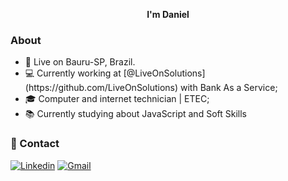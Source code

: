 <p align="center">
    <b>I'm Daniel</b>
</p>

### About 
<ul>
  <li>📍 Live on Bauru-SP, Brazil.</li>
  <li>💻 Currently working at [@LiveOnSolutions](https://github.com/LiveOnSolutions) with Bank As a Service;</li>
  <li>🎓 Computer and internet technician | ETEC;</li>
  <li>📚 Currently studying about JavaScript and Soft Skills</li>
</ul>

### 📲 Contact

  <a href="https://www.linkedin.com/in/danielneris/"><img src="https://img.shields.io/badge/-LinkedIn-0270AD?style=flat-square&logo=Linkedin&logoColor=white&link=https://www.linkedin.com/in/danielneris/" alt="Linkedin"/></a>
  <a href="mailto:danielneris01@gmail.com"><img src="https://img.shields.io/badge/-Gmail-E94134?style=flat-square&logo=Gmail&logoColor=white&link=mailto:danielneris01@gmail.com" alt="Gmail"/></a>

<!--
**DanielNeris/DanielNeris** is a ✨ _special_ ✨ repository because its `README.md` (this file) appears on your GitHub profile.

Here are some ideas to get you started:

- 🔭 I’m currently working on ...
- 🌱 I’m currently learning ...
- 👯 I’m looking to collaborate on ...
- 🤔 I’m looking for help with ...
- 💬 Ask me about ...
- 📫 How to reach me: ...
- 😄 Pronouns: ...
- ⚡ Fun fact: ...
-->
